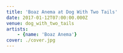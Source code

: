 ```yaml
---
title: 'Boaz Anema at Dog With Two Tails'
date: 2017-01-12T07:00:00.000Z
venue: dog_with_two_tails
artists:
    - {name: 'Boaz Anema'}
cover: ./cover.jpg
---
```


